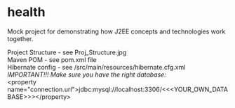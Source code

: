 # health
Mock project for demonstrating how J2EE concepts and  technologies work together.  
  
Project Structure 	- see Proj_Structure.jpg  
Maven POM		- see pom.xml file  
Hibernate config	- see /src/main/resources/hibernate.cfg.xml  
*IMPORTANT!!! Make sure you have the right database:*  
&lt;property name="connection.url"&gt;jdbc:mysql://localhost:3306/&lt;&lt;&lt;YOUR_OWN_DATABASE&gt;&gt;&gt;&lt;/property&gt;
